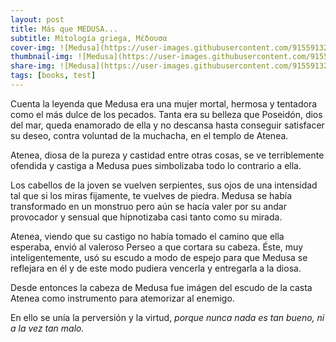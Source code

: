 ```yaml
---
layout: post
title: Más que MEDUSA...
subtitle: Mitología griega, Μέδουσα
cover-img: ![Medusa](https://user-images.githubusercontent.com/91559132/193471327-8b8aa43c-5686-4374-9a49-8e5c308c3208.png)
thumbnail-img: ![Medusa](https://user-images.githubusercontent.com/91559132/193472255-a631d295-6269-4ec4-9f4b-952456958dad.png){: width="143.65" height="144" :}
share-img: ![Medusa](https://user-images.githubusercontent.com/91559132/193472255-a631d295-6269-4ec4-9f4b-952456958dad.png){: width="143.65" height="144" :}
tags: [books, test]
---
```


Cuenta la leyenda que Medusa era una mujer mortal, hermosa y tentadora como el más dulce de los pecados. Tanta era su belleza que Poseidón, dios del mar, queda enamorado de ella y no descansa hasta conseguir satisfacer su deseo, contra voluntad de la muchacha, en el templo de Atenea.

Atenea, diosa de la pureza y castidad entre otras cosas, se ve terriblemente ofendida y castiga a Medusa pues simbolizaba todo lo contrario a ella.

Los cabellos de la joven se vuelven serpientes, sus ojos de una intensidad tal que si los miras fijamente, te vuelves de piedra. Medusa se había transformado en un monstruo pero aún se hacía valer por su andar provocador y sensual que hipnotizaba casi tanto como su mirada.

Atenea, viendo que su castigo no había tomado el camino que ella esperaba, envió al valeroso Perseo a que cortara su cabeza. Éste, muy inteligentemente, usó su escudo a modo de espejo para que Medusa se reflejara en él y de este modo pudiera vencerla y entregarla a la diosa.

Desde entonces la cabeza de Medusa fue imágen del escudo de la casta Atenea como instrumento para atemorizar al enemigo.

En ello se unía la perversión y la virtud, _porque nunca nada es tan bueno, ni a la vez tan malo._

